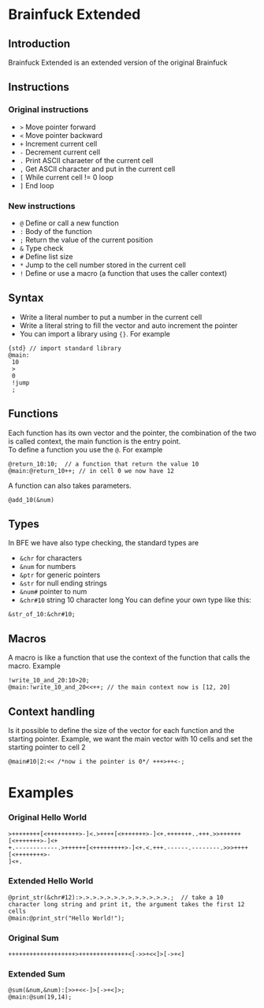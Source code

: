 # Brainfuck Extended
## Introduction
Brainfuck Extended is an extended version of the original Brainfuck

## Instructions
### Original instructions
- `>` Move pointer forward
- `<` Move pointer backward
- `+` Increment current cell
- `-` Decrement current cell
- `.` Print ASCII charaeter of the current cell
- `,` Get ASCII character and put in the current cell
- `[` While current cell != 0 loop
- `]` End loop

### New instructions
- `@` Define or call a new function
- `:` Body of the function
- `;` Return the value of the current position
- `&` Type check
- `#` Define list size
- `*` Jump to the cell number stored in the current cell
- `!` Define or use a macro (a function that uses the caller context)

## Syntax
- Write a literal number to put a number in the current cell
- Write a literal string to fill the vector and auto increment the pointer
- You can import a library using `{}`. For example
```
{std} // import standard library
@main:
 10
 >
 0
 !jump
 ;
```

## Functions
Each function has its own vector and the pointer, the combination of the two is called context, the main function is the entry point.  
To define a function you use the `@`. For example
```
@return_10:10;  // a function that return the value 10
@main:@return_10++; // in cell 0 we now have 12
```
A function can also takes parameters.
```
@add_10(&num)
```

## Types
In BFE we have also type checking, the standard types are
- `&chr` for characters
- `&num` for numbers
- `&ptr` for generic pointers
- `&str` for null ending strings
- `&num#` pointer to num
- `&chr#10` string 10 character long
You can define your own type like this:
```
&str_of_10:&chr#10;
```

## Macros
A macro is like a function that use the context of the function that calls the macro. Example
```
!write_10_and_20:10>20;
@main:!write_10_and_20<<++; // the main context now is [12, 20]
```

## Context handling
Is it possible to define the size of the vector for each function and the starting pointer. Example, we want the main vector with 10 cells and set the starting pointer to cell 2
```
@main#10|2:<< /*now i the pointer is 0*/ +++>++<-;
```

# Examples
### Original Hello World
```
>++++++++[<+++++++++>-]<.>++++[<+++++++>-]<+.+++++++..+++.>>++++++[<+++++++>-]<+
+.------------.>++++++[<+++++++++>-]<+.<.+++.------.--------.>>>++++[<++++++++>-
]<+.
```
### Extended Hello World
```
@print_str(&chr#12):>.>.>.>.>.>.>.>.>.>.>.>.>.;  // take a 10 character long string and print it, the argument takes the first 12 cells
@main:@print_str("Hello World!");
```
### Original Sum
```
+++++++++++++++++++>++++++++++++++<[->>+<<]>[->+<]
```
### Extended Sum
```
@sum(&num,&num):[>>+<<-]>[->+<]>;
@main:@sum(19,14);
```
